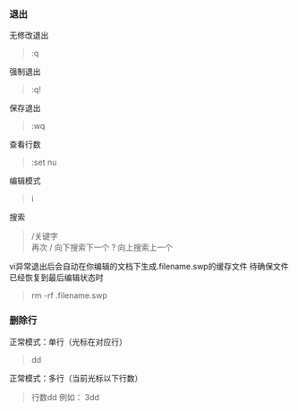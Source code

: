 ### 退出
无修改退出
> :q

强制退出
> :q!

保存退出
> :wq

查看行数
> :set nu

编辑模式
> i

搜索
> /关键字  
> 再次 / 向下搜索下一个 ? 向上搜索上一个

vi异常退出后会自动在你编辑的文档下生成.filename.swp的缓存文件
待确保文件已经恢复到最后编辑状态时
> rm -rf .filename.swp

### 删除行
正常模式：单行（光标在对应行）
> dd

正常模式：多行（当前光标以下行数）
> 行数dd 例如： 3dd 